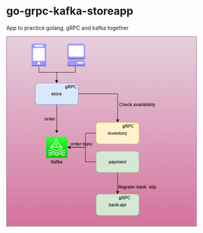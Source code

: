 # go-grpc-kafka-storeapp
App to practice golang, gRPC and kafka together

![App design](assets/go-grpc-kafka.png)
